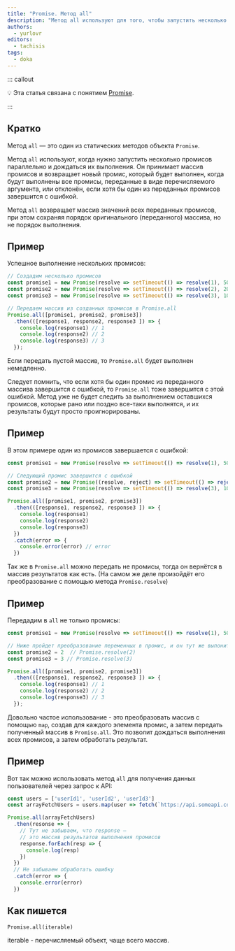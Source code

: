 ```yaml
---
title: "Promise. Метод all"
description: "Метод all используют для того, чтобы запустить несколько промисов параллельно и дождаться, когда они все выполнятся."
authors:
  - yurlovr
editors:
  - tachisis
tags:
  - doka
---
```


::: callout 

💡 Эта статья связана с понятием [Promise](/js/promise).

:::

## Кратко
Метод `all` — это один из статических методов объекта `Promise`.

Метод `all` используют, когда нужно запустить несколько промисов параллельно и дождаться их выполнения.
Он принимает массив промисов и возвращает новый промис, который будет выполнен, когда будут выполнены все промисы, переданные в виде перечисляемого аргумента, или отклонён, если хотя бы один из переданных промисов завершится с ошибкой.

Метод `all` возвращает массив значений всех переданных промисов, при этом сохраняя порядок оригинального (переданного) массива, но не порядок выполнения.

## Пример

Успешное выполнение нескольких промисов:

```js
// Создадим несколько промисов
const promise1 = new Promise(resolve => setTimeout(() => resolve(1), 5000))
const promise2 = new Promise(resolve => setTimeout(() => resolve(2), 2000))
const promise3 = new Promise(resolve => setTimeout(() => resolve(3), 1000))

// Передаем массив из созданных промисов в Promise.all
Promise.all([promise1, promise2, promise3])
  .then(([response1, response2, response3 ]) => {
    console.log(response1) // 1
    console.log(response2) // 2
    console.log(response3) // 3
  });
```

Если передать пустой массив, то `Promise.all` будет выполнен немедленно.

Следует помнить, что если хотя бы один промис из переданного массива завершится с ошибкой, то `Promise.all` тоже завершится с этой ошибкой. Метод уже не будет следить за выполнением оставшихся промисов, которые рано или поздно все-таки выполнятся, и их результаты будут просто проигнорированы.

## Пример

В этом примере один из промисов завершается с ошибкой:

```js
const promise1 = new Promise(resolve => setTimeout(() => resolve(1), 5000))

// Следующий промис завершится с ошибкой
const promise2 = new Promise((resolve, reject) => setTimeout(() => reject('error'), 2000))
const promise3 = new Promise(resolve => setTimeout(() => resolve(3), 1000))

Promise.all([promise1, promise2, promise3])
  .then(([response1, response2, response3 ]) => {
    console.log(response1)
    console.log(response2)
    console.log(response3)
  })
  .catch(error => {
    console.error(error) // error
  })
```

Так же в `Promise.all` можно передать не промисы, тогда он вернётся в массив результатов как есть. (На самом же деле произойдёт его преобразование с помощью метода `Promise.resolve`)

## Пример

Передадим в `all` не только промисы:

```js
const promise1 = new Promise(resolve => setTimeout(() => resolve(1), 5000))

// Ниже пройдет преобразование переменных в промис, и он тут же выпонится
const promise2 = 2  // Promise.resolve(2)
const promise3 = 3 // Promise.resolve(3)

Promise.all([promise1, promise2, promise3])
  .then(([response1, response2, response3 ]) => {
    console.log(response1) // 1
    console.log(response2) // 2
    console.log(response3) // 3
  });
```

Довольно частое использование - это преобразовать массив с помощью `map`, создав для каждого элемента промис, а затем передать полученный массив в `Promise.all`. Это позволит дождаться выполнения всех промисов, а затем обработать результат.

## Пример

Вот так можно использовать метод `all` для получения данных пользователей через запрос к API:

```js
const users = ['userId1', 'userId2', 'userId3']
const arrayFetchUsers = users.map(user => fetch(`https://api.someapi.com/users/${user}`))

Promise.all(arrayFetchUsers)
  .then(resonse => {
    // Тут не забываем, что response — 
    // это массив результатов выполнения промисов
    response.forEach(resp => {
      console.log(resp)
    })
  })
  // Не забываем обработать ошибку
  .catch(error => {
    console.error(error)
  })
```
## Как пишется

  `Promise.all(iterable)`

  iterable - перечисляемый объект, чаще всего массив.

